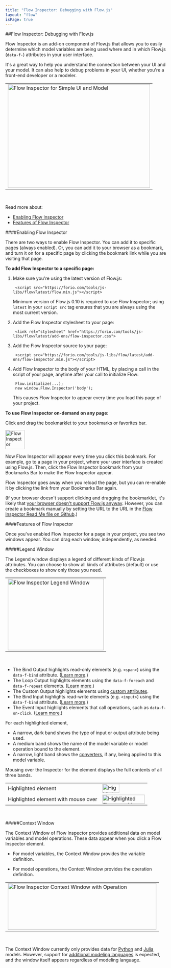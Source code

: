 ```yaml
---
title: "Flow Inspector: Debugging with Flow.js"
layout: "flow"
isPage: true
---
```


##Flow Inspector: Debugging with Flow.js


Flow Inspector is an add-on component of Flow.js that allows you to easily determine which model variables are being used where and in which Flow.js (`data-f-`) attributes in your user interface.

It's a great way to help you understand the connection between your UI and your model. It can also help to debug problems in your UI, whether you're a front-end developer or a modeler.

<table>
<tr><td>
	<img src="../../img/flow_inspector.png" width="445" height="325" alt="Flow Inspector for Simple UI and Model">
</td></tr>
</table>
<br>

Read more about:

* [Enabling Flow Inspector](#enable)
* [Features of Flow Inspector](#features)


<a name="enable"></a>
####Enabling Flow Inspector

There are two ways to enable Flow Inspector. You can add it to specific pages (always enabled). Or, you can add it to your browser as a bookmark, and turn it on for a specific page by clicking the bookmark link while you are visiting that page.

**To add Flow Inspector to a specific page:**

1. Make sure you're using the latest version of Flow.js: 

		<script src="https://forio.com/tools/js-libs/flow/latest/flow.min.js"></script>
		
	Minimum version of Flow.js 0.10 is required to use Flow Inspector; using `latest` in your `script src` tag ensures that you are always using the most current version.

2. Add the Flow Inspector stylesheet to your page:
	
		<link rel="stylesheet" href="https://forio.com/tools/js-libs/flow/latest/add-ons/flow-inspector.css">
	
3. Add the Flow Inspector source to your page:

		<script src="https://forio.com/tools/js-libs/flow/latest/add-ons/flow-inspector.min.js"></script>

4. Add Flow Inspector to the body of your HTML, by placing a call in the script of your page, anytime after your call to initialize Flow:

		Flow.initialize(...);
		new window.Flow.Inspector('body');

	This causes Flow Inspector to appear every time you load this page of your project.

**To use Flow Inspector on-demand on any page:**

Click and drag the bookmarklet to your bookmarks or favorites bar.

<a class="bookmarklet" href="javascript:!function(){if(!window.Flow)return void window.alert('FlowJS not found on page');var a=document.createElement('link');a.setAttribute('href','//forio.com/tools/js-libs/flow/latest/add-ons/flow-inspector.css'),a.setAttribute('rel','stylesheet'),a.setAttribute('type','text/css'),document.getElementsByTagName('head')[0].appendChild(a);var b=function(){new window.Flow.Inspector('body')},c=document.createElement('script');c.setAttribute('src','//forio.com/tools/js-libs/flow/latest/add-ons/flow-inspector.min.js'),c.onload=function(){c.onloadDone=!0,b()},c.onReadystatechange=function(){'loaded'!==c.readyState||c.onloadDone||(c.onloadDone=!0,b())},document.body.appendChild(c)}();" alt="Flow Inspector" title="Flow Inspector" draggable="true" style="cursor:move;"><img src="../../img/bookmark.png" class="img-responsive" alt="Flow Inspector" height="60" width="60"/></a>


Now Flow Inspector will appear every time you click this bookmark. For example, go to a page in your project, where your user interface is created using Flow.js. Then, click the Flow Inspector bookmark from your Bookmarks Bar to make the Flow Inspector appear.

Flow Inspector goes away when you reload the page, but you can re-enable it by clicking the link from your Bookmarks Bar again.

(If your browser doesn't support clicking and dragging the bookmarklet, it's likely that [your browser doesn't support Flow.js anyway](../). However, you can create a bookmark manually by setting the URL to the URL in the <a href="https://github.com/forio/flow.js/blob/master/dist/add-ons/readme.md" target="_blank">Flow Inspector Read Me file on Github</a>.)

<a name="features"></a>
####Features of Flow Inspector

Once you've enabled Flow Inspector for a page in your project, you see two windows appear. You can drag each window, independently, as needed.

#####Legend Window

The Legend window displays a legend of different kinds of Flow.js attributes. You can choose to show all kinds of attributes (default) or  use the checkboxes to show only those you need.

<table>
<tr><td>
	<img src="../../img/flow_inspector_legend.png" width="300" height="224" alt="Flow Inspector Legend Window">
</td></tr>
</table>
<br>


* The Bind Output highlights read-only elements (e.g. `<span>`) using the `data-f-bind` attribute. ([Learn more](../generated/dom/attributes/binds/default-bind-attr/).)
* The Loop Output highlights elements using the `data-f-foreach` and `data-f-repeat` elements. ([Learn](../generated/dom/attributes/foreach/default-foreach-attr/) [more](../generated/dom/attributes/repeat-attr/).)
* The Custom Output highlights elements using [custom attributes](../generated/dom/attributes/attribute-manager/).
* The Bind Input highlights read-write elements (e.g. `<input>`) using the `data-f-bind` attribute. ([Learn more](../generated/dom/attributes/binds/default-bind-attr/).)
* The Event Input highlights elements that call operations, such as `data-f-on-click`. ([Learn more](../operations-overview/).)

For each highlighted element,

* A narrow, dark band shows the type of input or output attribute being used.
* A medium band shows the name of the model variable or model operation bound to the element.
* A narrow, light band shows the [converters](../converter-overview/), if any, being applied to this model variable.

Mousing over the Inspector for the element displays the full contents of all three bands.

<table>
<tr><td>Highlighted element<td>
	<img src="../../img/flow_inspector_detail.png" width="53" height="28" alt="Highlighted Element">
</td></tr>
<tr><td>Highlighted element with mouse over<td>
	<img src="../../img/flow_inspector_mouseover.png" width="133" height="28" alt="Highlighted Element with Mouse Over">
</td></tr>
</table>
<br>


#####Context Window

The Context Window of Flow Inspector provides additional data on model variables and model operations. These data appear when you click a Flow Inspector element.

* For model variables, the Context Window provides the variable definition.

* For model operations, the Context Window provides the operation definition.

<table>
<tr><td>
	<img src="../../img/flow_inspector_operation.png" width="465" height="146" alt="Flow Inspector Context Window with Operation">
</td></tr>
</table>
<br>

The Context Window currently only provides data for [Python](../../model_code/python/) and [Julia](../../model_code/julia/) models. However, support for [additional modeling languages](../../writing_your_model/) is expected, and the window itself appears regardless of modeling language.

